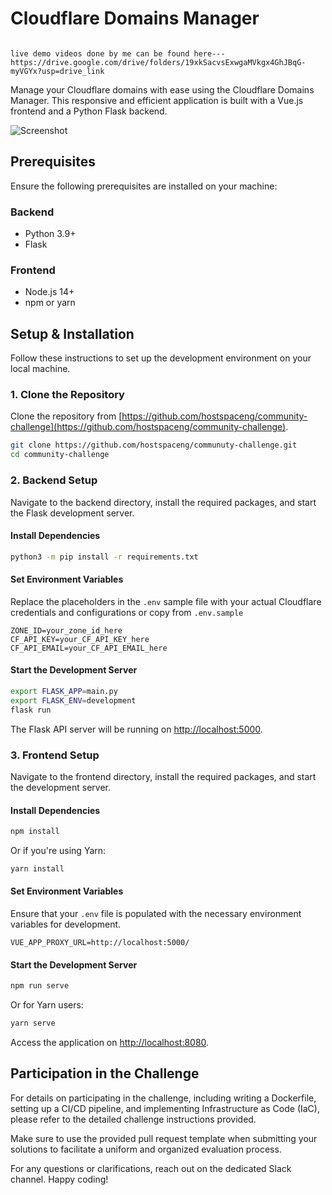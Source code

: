 # Cloudflare Domains Manager
```

live demo videos done by me can be found here--- https://drive.google.com/drive/folders/19xkSacvsExwgaMVkgx4GhJBqG-myVGYx?usp=drive_link

```
Manage your Cloudflare domains with ease using the Cloudflare Domains Manager. This responsive and efficient application is built with a Vue.js frontend and a Python Flask backend.

![Screenshot](screenshot.png)


## Prerequisites

Ensure the following prerequisites are installed on your machine:

### Backend

- Python 3.9+
- Flask

### Frontend

- Node.js 14+
- npm or yarn

## Setup & Installation

Follow these instructions to set up the development environment on your local machine.

### 1. Clone the Repository

Clone the repository from [https://github.com/hostspaceng/community-challenge](https://github.com/hostspaceng/community-challenge).

```bash
git clone https://github.com/hostspaceng/communuty-challenge.git
cd community-challenge
```

### 2. Backend Setup

Navigate to the backend directory, install the required packages, and start the Flask development server.

#### Install Dependencies

```bash
python3 -m pip install -r requirements.txt
```

#### Set Environment Variables

Replace the placeholders in the `.env` sample file with your actual Cloudflare credentials and configurations or copy from  `.env.sample`

```plaintext
ZONE_ID=your_zone_id_here
CF_API_KEY=your_CF_API_KEY_here
CF_API_EMAIL=your_CF_API_EMAIL_here
```

#### Start the Development Server

```bash
export FLASK_APP=main.py
export FLASK_ENV=development
flask run
```

The Flask API server will be running on [http://localhost:5000](http://localhost:5000).

### 3. Frontend Setup

Navigate to the frontend directory, install the required packages, and start the development server.

#### Install Dependencies

```bash
npm install
```

Or if you're using Yarn:

```bash
yarn install
```

#### Set Environment Variables

Ensure that your `.env` file is populated with the necessary environment variables for development.

```plaintext
VUE_APP_PROXY_URL=http://localhost:5000/
```

#### Start the Development Server

```bash
npm run serve
```

Or for Yarn users:

```bash
yarn serve
```

Access the application on [http://localhost:8080](http://localhost:8080).

## Participation in the Challenge

For details on participating in the challenge, including writing a Dockerfile, setting up a CI/CD pipeline, and implementing Infrastructure as Code (IaC), please refer to the detailed challenge instructions provided.

Make sure to use the provided pull request template when submitting your solutions to facilitate a uniform and organized evaluation process.

For any questions or clarifications, reach out on the dedicated Slack channel. Happy coding!
